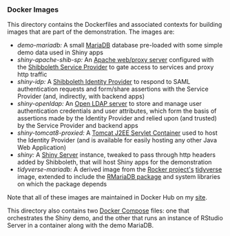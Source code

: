 ### Docker Images

This directory contains the Dockerfiles and associated contexts for building images that are part of the demonstration.  The images are:

* *demo-mariadb:* A small [MariaDB](https://mariadb.org/) database pre-loaded with some simple demo data used in Shiny apps
* *shiny-apache-shib-sp:* An [Apache web/proxy server](https://httpd.apache.org/) configured with the [Shibboleth Service Provider](https://wiki.shibboleth.net/confluence/display/SHIB2/NativeSPGettingStarted) to gate access to services and proxy http traffic
* *shiny-idp:* A [Shibboleth Identity Provider](https://wiki.shibboleth.net/confluence/display/IDP30/Home) to respond to SAML authentication requests and form/share assertions with the Service Provider (and, indirectly, with backend apps)
* *shiny-openldap:* An [Open LDAP server](https://www.openldap.org/) to store and manage user authentication credentials and user attributes, which form the basis of assertions made by the Identity Provider and relied upon (and trusted) by the Service Provider and backend apps
* *shiny-tomcat8-proxied:* A [Tomcat J2EE Servlet Container](http://tomcat.apache.org/) used to host the Identity Provider (and is available for easily hosting any other Java Web Application)
* *shiny:* A [Shiny Server](https://shiny.rstudio.com/) instance, tweaked to pass through http headers added by Shibboleth, that will host Shiny apps for the demonstration
* *tidyverse-mariadb:* A derived image from the [Rocker project's](https://github.com/rocker-org/rocker) [tidyverse](https://hub.docker.com/r/rocker/tidyverse/) image, extended to include the [RMariaDB package](https://cran.r-project.org/web/packages/RMariaDB/index.html) and system libraries on which the package depends

Note that all of these images are maintained in Docker Hub on my [site](https://hub.docker.com/u/scottcame/).

This directory also contains two [Docker Compose](https://docs.docker.com/compose/) files: one that orchestrates the Shiny demo, and the other that runs an instance of RStudio Server in a container along with the demo MariaDB.
